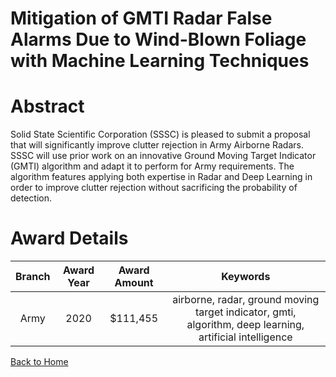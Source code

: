 
Mitigation of GMTI Radar False Alarms Due to Wind-Blown Foliage with Machine Learning Techniques
================================================================================================

# Abstract


Solid State Scientific Corporation (SSSC) is pleased to submit a proposal that will significantly improve clutter rejection in Army Airborne Radars. SSSC will use prior work on an innovative Ground Moving Target Indicator (GMTI) algorithm and adapt it to perform for Army requirements. The algorithm features applying both expertise in Radar and Deep Learning in order to improve clutter rejection without sacrificing the probability of detection.  

# Award Details

|Branch|Award Year|Award Amount|Keywords|
| :---: | :---: | :---: | :---: |
|Army|2020|$111,455|airborne, radar, ground moving target indicator, gmti, algorithm, deep learning, artificial intelligence|
  
  


[Back to Home](https://github.com/chrischow/dod_sbir_awards/Reports/CC/#1068)